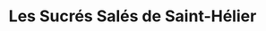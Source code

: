 ---
title: "Les Sucrés Salés de Saint-Hélier"
url: /rennes/les-sucres-sales-de-saint-helier/
shop: charcuterie
---
